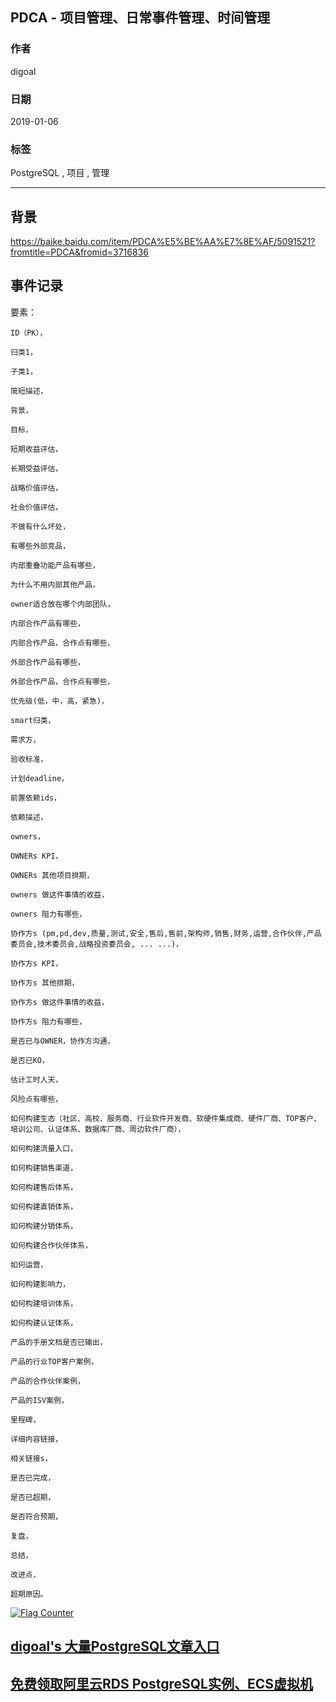 ## PDCA - 项目管理、日常事件管理、时间管理  
                                                                                                                    
### 作者                                                                
digoal                                                                
                                                                                             
### 日期                                                                             
2019-01-06                                                         
                                                                  
### 标签                                                                                                      
PostgreSQL , 项目 , 管理                   
                                                                                                                    
----                                                                                                              
                                                                                                                       
## 背景      
https://baike.baidu.com/item/PDCA%E5%BE%AA%E7%8E%AF/5091521?fromtitle=PDCA&fromid=3716836  
  
## 事件记录  
要素：  
  
```  
ID（PK），  
  
归类1，  
  
子类1，  
   
简短描述，  
  
背景，  
  
目标，  
  
短期收益评估，  
  
长期受益评估，  
  
战略价值评估，  
  
社会价值评估，  
  
不做有什么坏处，  
  
有哪些外部竞品，  
  
内部重叠功能产品有哪些，  
  
为什么不用内部其他产品，  
  
owner适合放在哪个内部团队，  
  
内部合作产品有哪些，  
  
内部合作产品，合作点有哪些，  
  
外部合作产品有哪些，  
  
外部合作产品，合作点有哪些，  
  
优先级(低，中，高，紧急)，  
  
smart归类，  
  
需求方，  
  
验收标准，  
  
计划deadline，  
  
前置依赖ids，  
  
依赖描述，  
  
owners，  
  
OWNERs KPI，  
  
OWNERs 其他项目排期，  
  
owners 做这件事情的收益，  
  
owners 阻力有哪些，  
  
协作方s (pm,pd,dev,质量,测试,安全,售后,售前,架构师,销售,财务,运营,合作伙伴,产品委员会,技术委员会,战略投资委员会, ... ...)，  
  
协作方s KPI，  
  
协作方s 其他排期，  
  
协作方s 做这件事情的收益，  
  
协作方s 阻力有哪些，  
  
是否已与OWNER，协作方沟通，  
  
是否已KO，  
  
估计工时人天，  
  
风险点有哪些，  
  
如何构建生态（社区、高校、服务商、行业软件开发商、软硬件集成商、硬件厂商、TOP客户、培训公司、认证体系、数据库厂商、周边软件厂商），  
  
如何构建流量入口，  
  
如何构建销售渠道，  
  
如何构建售后体系，  
  
如何构建直销体系，  
  
如何构建分销体系，  
  
如何构建合作伙伴体系，  
  
如何运营，  
  
如何构建影响力，  
  
如何构建培训体系，  
  
如何构建认证体系，  
  
产品的手册文档是否已输出，  
  
产品的行业TOP客户案例，  
  
产品的合作伙伴案例，  
  
产品的ISV案例，  
  
里程碑，  
  
详细内容链接，  
  
相关链接s，  
  
是否已完成，  
  
是否已超期，  
  
是否符合预期，  
  
复盘，  
  
总结，  
  
改进点，  
  
超期原因。  
```  
    
    
  
<a rel="nofollow" href="http://info.flagcounter.com/h9V1"  ><img src="http://s03.flagcounter.com/count/h9V1/bg_FFFFFF/txt_000000/border_CCCCCC/columns_2/maxflags_12/viewers_0/labels_0/pageviews_0/flags_0/"  alt="Flag Counter"  border="0"  ></a>  
  
  
## [digoal's 大量PostgreSQL文章入口](https://github.com/digoal/blog/blob/master/README.md "22709685feb7cab07d30f30387f0a9ae")
  
  
## [免费领取阿里云RDS PostgreSQL实例、ECS虚拟机](https://free.aliyun.com/ "57258f76c37864c6e6d23383d05714ea")
  
